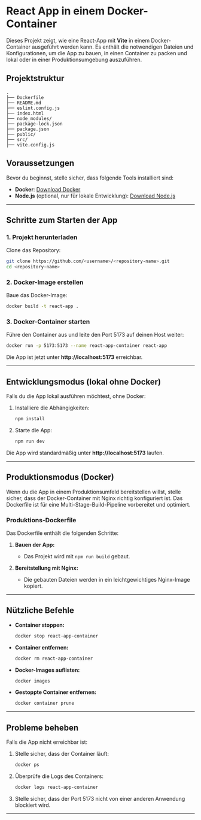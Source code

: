 # React App in einem Docker-Container

Dieses Projekt zeigt, wie eine React-App mit **Vite** in einem Docker-Container ausgeführt werden kann. Es enthält die notwendigen Dateien und Konfigurationen, um die App zu bauen, in einen Container zu packen und lokal oder in einer Produktionsumgebung auszuführen.

## Projektstruktur

```
.
├── Dockerfile
├── README.md
├── eslint.config.js
├── index.html
├── node_modules/
├── package-lock.json
├── package.json
├── public/
├── src/
├── vite.config.js
```

## Voraussetzungen

Bevor du beginnst, stelle sicher, dass folgende Tools installiert sind:

- **Docker**: [Download Docker](https://www.docker.com/get-started)
- **Node.js** (optional, nur für lokale Entwicklung): [Download Node.js](https://nodejs.org/)

---

## Schritte zum Starten der App

### 1. Projekt herunterladen

Clone das Repository:
```bash
git clone https://github.com/<username>/<repository-name>.git
cd <repository-name>
```

### 2. Docker-Image erstellen

Baue das Docker-Image:
```bash
docker build -t react-app .
```

### 3. Docker-Container starten

Führe den Container aus und leite den Port 5173 auf deinen Host weiter:
```bash
docker run -p 5173:5173 --name react-app-container react-app
```

Die App ist jetzt unter **http://localhost:5173** erreichbar.

---

## Entwicklungsmodus (lokal ohne Docker)

Falls du die App lokal ausführen möchtest, ohne Docker:

1. Installiere die Abhängigkeiten:
   ```bash
   npm install
   ```

2. Starte die App:
   ```bash
   npm run dev
   ```

Die App wird standardmäßig unter **http://localhost:5173** laufen.

---

## Produktionsmodus (Docker)

Wenn du die App in einem Produktionsumfeld bereitstellen willst, stelle sicher, dass der Docker-Container mit Nginx richtig konfiguriert ist. Das Dockerfile ist für eine Multi-Stage-Build-Pipeline vorbereitet und optimiert.

### Produktions-Dockerfile

Das Dockerfile enthält die folgenden Schritte:

1. **Bauen der App:** 
   - Das Projekt wird mit `npm run build` gebaut.

2. **Bereitstellung mit Nginx:**
   - Die gebauten Dateien werden in ein leichtgewichtiges Nginx-Image kopiert.

---

## Nützliche Befehle

- **Container stoppen:**
  ```bash
  docker stop react-app-container
  ```

- **Container entfernen:**
  ```bash
  docker rm react-app-container
  ```

- **Docker-Images auflisten:**
  ```bash
  docker images
  ```

- **Gestoppte Container entfernen:**
  ```bash
  docker container prune
  ```

---

## Probleme beheben

Falls die App nicht erreichbar ist:

1. Stelle sicher, dass der Container läuft:
   ```bash
   docker ps
   ```

2. Überprüfe die Logs des Containers:
   ```bash
   docker logs react-app-container
   ```

3. Stelle sicher, dass der Port 5173 nicht von einer anderen Anwendung blockiert wird.

---



